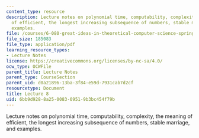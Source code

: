 ```yaml
---
content_type: resource
description: Lecture notes on polynomial time, computability, complexity, the meaning
  of efficient, the longest increasing subsequence of numbers, stable marriage, and
  examples.
file: /courses/6-080-great-ideas-in-theoretical-computer-science-spring-2008/6bb9d9288a25008309519b3bc454f79b_lec8.pdf
file_size: 185083
file_type: application/pdf
learning_resource_types:
- Lecture Notes
license: https://creativecommons.org/licenses/by-nc-sa/4.0/
ocw_type: OCWFile
parent_title: Lecture Notes
parent_type: CourseSection
parent_uid: d0a21896-13ba-3f84-e59d-7931cab7d2cf
resourcetype: Document
title: Lecture 8
uid: 6bb9d928-8a25-0083-0951-9b3bc454f79b
---
```

Lecture notes on polynomial time, computability, complexity, the meaning of efficient, the longest increasing subsequence of numbers, stable marriage, and examples.